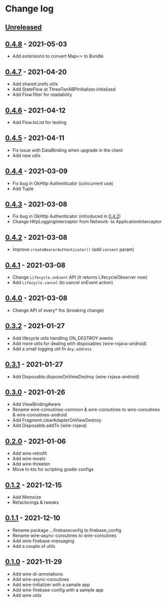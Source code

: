 # Change log

## [Unreleased]

## [0.4.8] - 2021-05-03

- Add extensions to convert Map<> to Bundle

## [0.4.7] - 2021-04-20

- Add shared prefs utils
- Add StateFlow at ThreeTenABPInitializer.initialized
- Add Flow.filter for readability

## [0.4.6] - 2021-04-12

- Add Flow.toList for testing

## [0.4.5] - 2021-04-11

- Fix issue with DataBinding when upgrade in the client
- Add new utils

## [0.4.4] - 2021-03-09

- Fix bug in OkHttp Authenticator (concurrent use)
- Add Tuple

## [0.4.3] - 2021-03-08

- Fix bug in OkHttp Authenticator (introduced in [0.4.2])
- Change HttpLoggingInterceptor from Network- to ApplicationInterceptor

## [0.4.2] - 2021-03-08

- Improve `createBearerAuthenticator()` (add `consent` param)

## [0.4.1] - 2021-03-08

- Change `Lifecycle.onEvent` API (it returns LifecycleObserver now)
- Add `Lifecycle.cancel` (to cancel onEvent action)

## [0.4.0] - 2021-03-08

- Change API of every* fns (breaking change)

## [0.3.2] - 2021-01-27

- Add lifecycle utils handling ON_DESTROY events
- Add more utils for dealing with disposables (wire-rxjava-android)
- Add a small logging util fn `Any.address`

## [0.3.1] - 2021-01-27

- Add Disposable.disposeOnViewDestroy (wire-rxjava-android)

## [0.3.0] - 2021-01-26

- Add ViewBindingAware
- Rename wire-coroutines-common & wire-coroutines to wire-coroutines & wire-coroutines-android
- Add Fragment.clearAdapterOnViewDestroy
- Add Disposable.addTo (wire-rxjava)

## [0.2.0] - 2021-01-06

- Add wire-retrofit
- Add wire-moshi
- Add wire-threeten
- Move to kts for scripting gradle configs

## [0.1.2] - 2021-12-15

- Add Memoize
- Refactorings & tweaks

## [0.1.1] - 2021-12-10

- Rename package ...firebaseconfig to firebase_config
- Rename wire-async-coroutines to wire-coroutines
- Add wire-firebase-messaging
- Add a couple of utils

## [0.1.0] - 2021-11-29

- Add wire-di-annotations
- Add wire-async-coroutines
- Add wire-initializer with a sample app
- Add wire-firebase-config with a sample app
- Add wire-utils


[Unreleased]: https://github.com/twobuffers/wire/compare/0.4.8...HEAD
[0.4.8]: https://github.com/twobuffers/wire/releases/tag/0.4.8
[0.4.7]: https://github.com/twobuffers/wire/releases/tag/0.4.7
[0.4.6]: https://github.com/twobuffers/wire/releases/tag/0.4.6
[0.4.5]: https://github.com/twobuffers/wire/releases/tag/0.4.5
[0.4.4]: https://github.com/twobuffers/wire/releases/tag/0.4.4
[0.4.3]: https://github.com/twobuffers/wire/releases/tag/0.4.3
[0.4.2]: https://github.com/twobuffers/wire/releases/tag/0.4.2
[0.4.1]: https://github.com/twobuffers/wire/releases/tag/0.4.1
[0.4.0]: https://github.com/twobuffers/wire/releases/tag/0.4.0
[0.3.2]: https://github.com/twobuffers/wire/releases/tag/0.3.2
[0.3.1]: https://github.com/twobuffers/wire/releases/tag/0.3.1
[0.3.0]: https://github.com/twobuffers/wire/releases/tag/0.3.0
[0.2.0]: https://github.com/twobuffers/wire/releases/tag/0.2.0
[0.1.2]: https://github.com/twobuffers/wire/releases/tag/0.1.2
[0.1.1]: https://github.com/twobuffers/wire/releases/tag/0.1.1
[0.1.0]: https://github.com/twobuffers/wire/releases/tag/0.1.0
